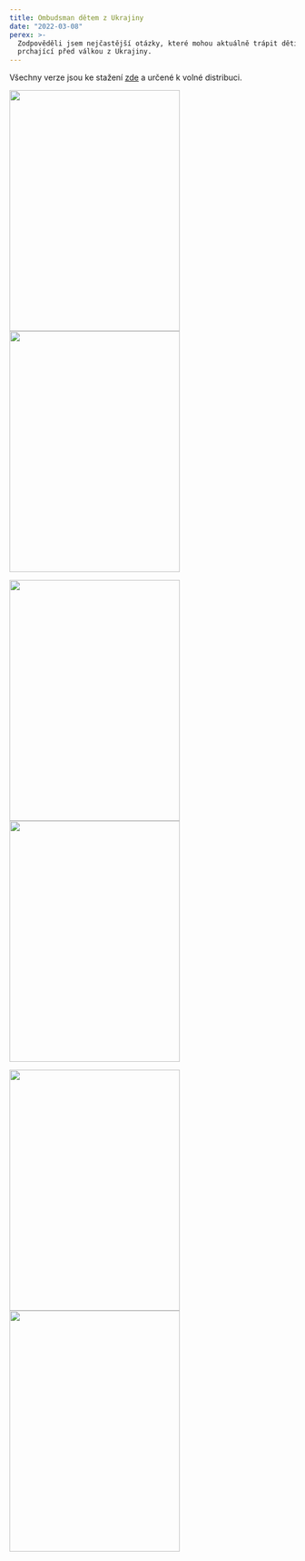 ```yaml
---
title: Ombudsman dětem z Ukrajiny
date: "2022-03-08"
perex: >-
  Zodpověděli jsem nejčastější otázky, které mohou aktuálně trápit děti
  prchající před válkou z Ukrajiny.
---
```


<p>Všechny verze jsou ke stažení <a href="https://deti.ochrance.cz/aktuality/dlja-ditei-z-ukrajini-vid-ombudsmana-ombudsman-detem-z-ukrajiny/" target="_blank">zde</a> a určené k volné distribuci.&nbsp;</p><p><img src="/media/CJ_1_online_02.jpg.jpg" height="424" width="300" alt="" /><img src="/media/Ukrajina_-_letak_deti.jpg.jpg" height="424" width="300" alt="" /></p><p><img src="/media/UA_1_online.jpg.jpg" height="424" width="300" alt="" /><img src="/media/UA_2_online_02.jpg.jpg" height="424" width="300" alt="" /></p><p><img src="/media/UA_1_tisk_s_QR.jpg.jpg" height="424" width="300" alt="" /><img src="/media/UA_2_tisk_s_QR_01.jpg.jpg" height="424" width="300" alt="" /></p>
